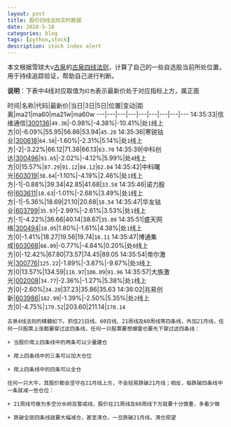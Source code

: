 ```yaml
---
layout: post
title: 股价四线法则实时数据
date: 2020-5-10
categories: blog
tags: [python,stock]
description: stock index alert
---
```



本文根据雪球大v[古泉](https://xueqiu.com/u/7148646888)的[古泉四线法则](https://xueqiu.com/7148646888/130498192)，计算了自己的一些自选股当前所处位置，用于持续追踪验证，帮助自己进行判断。

**说明**：下表中4线对应取值为`红色`表示最新价处于对应指标上方，属正面

时间|名称|代码|最新价|当日|3日|5日|位置|变动|距离|ma21|ma60|ma21w|ma60w
---|---|---|---|---|---|---|---|---
14:35:33|信维通信|[300136](https://xueqiu.com/S/SZ300136)|`49.36`|-0.98%|-4.38%|-10.41%|处`1`线上方|0|-6.09%|55.95|56.86|53.94|`45.28`
14:35:36|寒锐钴业|[300618](https://xueqiu.com/S/SZ300618)|`64.58`|-1.60%|-2.31%|5.14%|处`1`线上方|-2|-3.22%|66.12|71.38|66.13|`63.70`
14:35:39|中科创达|[300496](https://xueqiu.com/S/SZ300496)|`91.65`|-2.02%|-4.12%|5.99%|处`4`线上方|0|15.57%|`87.29`|`91.12`|`84.12`|`62.04`
14:35:42|中科曙光|[603019](https://xueqiu.com/S/SH603019)|`38.64`|-1.10%|-4.19%|2.46%|处`1`线上方|-1|-0.88%|39.34|42.85|41.68|`33.58`
14:35:46|诺力股份|[603611](https://xueqiu.com/S/SH603611)|`18.63`|-1.01%|-2.68%|3.49%|处`1`线上方|-1|-5.36%|18.69|21.10|20.68|`18.54`
14:35:47|华友钴业|[603799](https://xueqiu.com/S/SH603799)|`35.97`|-2.99%|-2.61%|3.53%|处`1`线上方|-1|-4.22%|36.66|40.14|38.67|`35.09`
14:35:51|盛天网络|[300494](https://xueqiu.com/S/SZ300494)|`18.05`|1.80%|-1.61%|4.38%|处`1`线上方|0|-1.41%|18.27|19.56|19.74|`16.11`
14:35:47|博通集成|[603068](https://xueqiu.com/S/SH603068)|`66.09`|-0.77%|-4.84%|0.20%|处`0`线上方|0|-12.42%|67.80|73.57|74.45|89.05
14:35:54|帝尔激光|[300776](https://xueqiu.com/S/SZ300776)|`125.22`|-1.89%|-3.87%|-9.67%|处`3`线上方|0|13.57%|134.59|`116.97`|`106.09`|`91.96`
14:35:57|大族激光|[002008](https://xueqiu.com/S/SZ002008)|`34.77`|-2.36%|-1.27%|5.38%|处`1`线上方|0|-2.60%|`34.20`|37.23|35.86|35.63
14:36:02|兆易创新|[603986](https://xueqiu.com/S/SH603986)|`182.99`|-1.39%|-2.50%|5.35%|处`2`线上方|0|-4.75%|`179.52`|203.60|211.14|`178.14`

```
古泉4线法则的精髓如下。抓住21日线、60日线、21周线及60周线等四条线，外加21月线，任何一只股票上涨都要穿过这四条线，任何一只股票要想爆雷也要先下穿过这四条线：

+ 当股价爬上四条线中的两条可以少量建仓

+ 爬上四条线中的三条可以加大仓位

+ 爬上四条线中的四条可以全仓

任何一只大牛，其股价都会坚守在21月线上方，不会轻易跌破21月线；相反，每跌破四条线中一条就减一些仓位：

+ 21周线可做为多空分水岭及警戒线，股价在21周线及60周线下方就要十分慎重，多看少做

+ 跌破全部四条线就要大幅减仓，甚至清仓，一旦跌破21月线，清仓观望
```